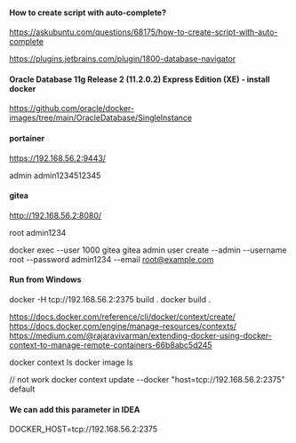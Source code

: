 #### How to create script with auto-complete?

https://askubuntu.com/questions/68175/how-to-create-script-with-auto-complete

https://plugins.jetbrains.com/plugin/1800-database-navigator

#### Oracle Database 11g Release 2 (11.2.0.2) Express Edition (XE) - install docker
https://github.com/oracle/docker-images/tree/main/OracleDatabase/SingleInstance

#### portainer
https://192.168.56.2:9443/

admin
admin1234512345

#### gitea
http://192.168.56.2:8080/

root
admin1234

docker exec --user 1000 gitea gitea admin user create --admin --username root --password admin1234 --email root@example.com

#### Run from Windows
docker -H tcp://192.168.56.2:2375 build .
docker build .

https://docs.docker.com/reference/cli/docker/context/create/
https://docs.docker.com/engine/manage-resources/contexts/
https://medium.com/@rajaravivarman/extending-docker-using-docker-context-to-manage-remote-containers-66b8abc5d245

docker context ls
docker image ls

// not work
docker context update --docker "host=tcp://192.168.56.2:2375" default

#### We can add this parameter in IDEA
DOCKER_HOST=tcp://192.168.56.2:2375